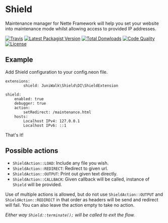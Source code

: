 Shield
============
Maintenance manager for Nette Framework will help you set your website into maintenance mode whilst allowing access to provided IP addresses.

[![Travis](https://img.shields.io/travis/juniwalk/shield.svg?style=flat-square)](https://travis-ci.org/juniwalk/shield)
[![Latest Packagist Version](https://img.shields.io/packagist/v/juniwalk/shield.svg?style=flat-square)](https://packagist.org/packages/juniwalk/shield)
[![Total Donwloads](https://img.shields.io/packagist/dt/juniwalk/shield.svg?style=flat-square)](https://packagist.org/packages/juniwalk/shield)
[![Code Quality](https://img.shields.io/scrutinizer/g/juniwalk/shield.svg?style=flat-square)](https://scrutinizer-ci.com/g/juniwalk/shield/)
[![License](https://img.shields.io/packagist/l/juniwalk/shield.svg?style=flat-square)](https://mit-license.org)

Example
-------
Add Shield configuration to your config.neon file.

```neon
extensions:
        shield: JuniWalk\Shield\DI\ShieldExtension

shield:
    enabled: true
    debugger: true
    action:
        setRedirect: /maintenance.html
    hosts:
        Localhost IPv4: 127.0.0.1
        Localhost IPv6: ::1
```

That's it!

Possible actions
-------
- `ShieldAction::LOAD`:     Include any file you wish.
- `ShieldAction::REDIRECT`: Redirect to given url.
- `ShieldAction::OUTPUT`:   Print out given text directly.
- `ShieldAction::CALLBACK`: Given callback will be called, instance of `Shield` will be provided.

Use of multiple actions is allowed, but do not use `ShieldAction::OUTPUT` and `ShieldAction::REDIRECT` in that order as headers will be send and redirect will fail. You can also leave the action empty to take no action.

*Either way `Shield::terminate();` will be called to exit the flow.*
